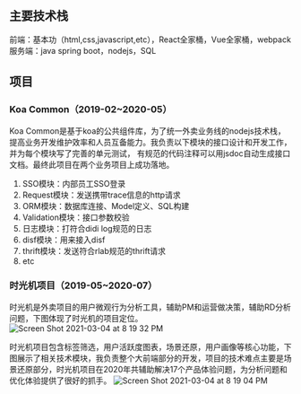 ## 主要技术栈
前端：基本功（html,css,javascript,etc），React全家桶，Vue全家桶，webpack  
服务端：java spring boot，nodejs，SQL  

## 项目

### Koa Common（2019-02~2020-05）

Koa Common是基于koa的公共组件库，为了统一外卖业务线的nodejs技术栈，提高业务开发维护效率和人员互备能力。我负责以下模块的接口设计和开发工作，并为每个模块写了完善的单元测试，
有规范的代码注释可以用jsdoc自动生成接口文档。最终此项目在两个业务项目上成功落地。  

1. SSO模块：内部员工SSO登录
2. Request模块：发送携带trace信息的http请求
3. ORM模块：数据库连接、Model定义、SQL构建
4. Validation模块：接口参数校验
5. 日志模块：打符合didi log规范的日志
6. disf模块：用来接入disf
7. thrift模块：发送符合rlab规范的thrift请求
8. etc

### 时光机项目（2019-05~2020-07）

时光机是外卖项目的用户微观行为分析工具，辅助PM和运营做决策，辅助RD分析问题，下图体现了时光机的项目定位。
![Screen Shot 2021-03-04 at 8 19 32 PM](https://user-images.githubusercontent.com/21496977/109963175-0ff76480-7d27-11eb-9782-7c1e88de8199.png)


时光机项目包含标签筛选，用户活跃度图表，场景还原，用户画像等核心功能，下图展示了相关技术模块，我负责整个大前端部分的开发，项目的技术难点主要是场景还原部分，时光机项目在2020年共辅助解决17个产品体验问题，为分析问题和优化体验提供了很好的抓手。
![Screen Shot 2021-03-04 at 8 19 04 PM](https://user-images.githubusercontent.com/21496977/109963169-0e2da100-7d27-11eb-91aa-bee6fcd7b5b0.png)


